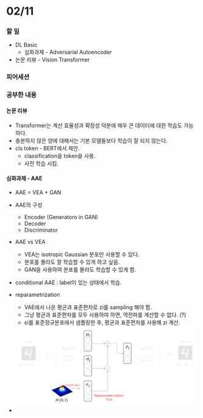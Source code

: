 # 02/11

### 할 일

* DL Basic
  * 심화과제 - Adversarial Autoencoder
* 논문 리뷰 - Vision Transformer




### 피어세션



### 공부한 내용

#### 논문 리뷰

* Transformer는 계산 효율성과 확장성 덕분에 매우 큰 데이터에 대한 학습도 가능하다.
* 충분하지 않은 양에 대해서는 기본 모델들보다 학습이 잘 되지 않는다.
* cls token - BERT에서 제안.
  * classification을 token을 사용.
  * 사전 학습 시킴.



#### 심화과제 - AAE

* AAE = VEA + GAN
* AAE의 구성
  * Encoder (Generatoro in GAN)
  * Decoder
  * Discriminator
* AAE vs VEA
  * VEA는 isotropic Gaussian 분포만 사용할 수 있다.
  * 분포를 몰라도 잘 학습할 수 있게 하고 싶음.
  * GAN을 사용하여 분포를 몰라도 학습할 수 있게 함.

* conditional AAE : label이 있는 상태에서 학습.

* reparametrization

  * VAE에서 나온 평균과 표준편차로 zi를 sampling 해야 함.
  * 그냥 평균과 표준편차를 모두 사용하여 하면, 역전파를 계산할 수 없다. (?)
  * εi를 표준정규분포에서 샘플링한 후, 평균과 표준편차를 사용해 zi 계산.

  <img src="0211.assets/image-20220211195753873.png" alt="image-20220211195753873" style="zoom:50%;" />

* 

